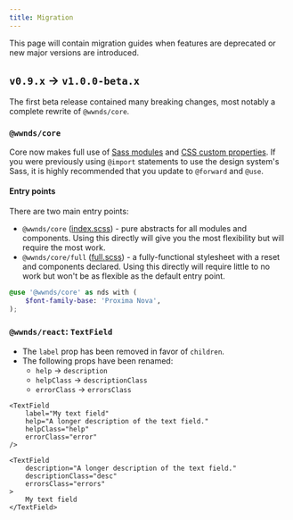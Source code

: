 ```yaml
---
title: Migration
---
```


This page will contain migration guides when features are deprecated or new major versions are introduced.

## `v0.9.x` → `v1.0.0-beta.x`

The first beta release contained many breaking changes, most notably a complete rewrite of `@wwnds/core`.

### `@wwnds/core`

Core now makes full use of [Sass modules](https://css-tricks.com/introducing-sass-modules/) and [CSS custom properties](https://developer.mozilla.org/en-US/docs/Web/CSS/--*).
If you were previously using `@import` statements to use the design system's Sass, it is highly recommended that you update to `@forward` and `@use`.

#### Entry points

There are two main entry points:

- `@wwnds/core` ([index.scss](https://github.com/wwnorton/design-system/blob/main/packages/core/index.scss)) - pure abstracts for all modules and components. Using this directly will give you the most flexibility but will require the most work.
- `@wwnds/core/full` ([full.scss](https://github.com/wwnorton/design-system/blob/main/packages/core/full.scss)) - a fully-functional stylesheet with a reset and components declared. Using this directly will require little to no work but won't be as flexible as the default entry point.

```scss
@use '@wwnds/core' as nds with (
	$font-family-base: 'Proxima Nova',
);
```

### `@wwnds/react`: `TextField`

- The `label` prop has been removed in favor of `children`.
- The following props have been renamed:
  - `help` → `description`
  - `helpClass` → `descriptionClass`
  - `errorClass` → `errorsClass`

```tsx title="v0.9.x"
<TextField
	label="My text field"
	help="A longer description of the text field."
	helpClass="help"
	errorClass="error"
/>
```

```tsx title="v1.0.0-beta.x"
<TextField
	description="A longer description of the text field."
	descriptionClass="desc"
	errorsClass="errors"
>
	My text field
</TextField>
```

<!--
The resulting HTML has also changed to make better use of field composition.

```html title="v0.9.x"
```

```html title="v1.0.0-beta.x"
<div class="field field--text field--invalid" id="field-1">
	<div class="field__info">
		<label class="field__label" for="field-1-input" id="field-1-label">
			Default Text Field
		</label>
		<div class="field__desc" id="field-1-desc">
			The default Text Field has a type of "text"
		</div>
	</div>
	<div class="field__group field__group--text">
		<input
			id="field-1-input"
			class="field__input field__input--text"
			aria-describedby="field-1-desc"
			aria-invalid="true"
			type="text"
			value=""
			required=""
			aria-errormessage="field-1-err"
		/>
	</div>
	<div class="field__feedback">
		<ul
			class="field__errors"
			id="field-1-err"
			aria-label="Errors"
			aria-live="assertive"
			aria-atomic="true"
		>
			<li>This field is required.</li>
		</ul>
	</div>
</div>
``` -->
